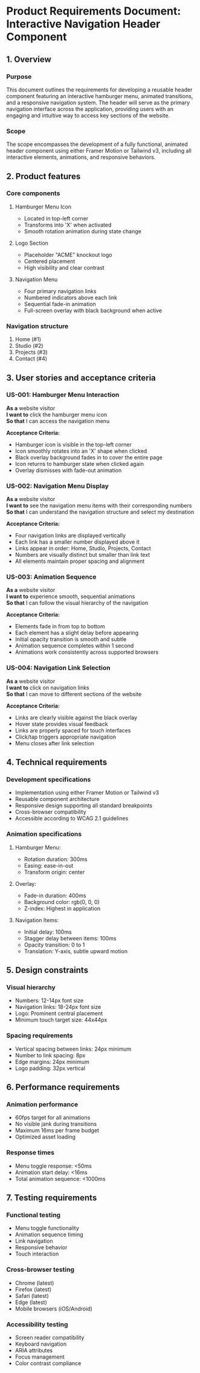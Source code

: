 # Product Requirements Document: Interactive Navigation Header Component

## 1. Overview

### Purpose
This document outlines the requirements for developing a reusable header component featuring an interactive hamburger menu, animated transitions, and a responsive navigation system. The header will serve as the primary navigation interface across the application, providing users with an engaging and intuitive way to access key sections of the website.

### Scope
The scope encompasses the development of a fully functional, animated header component using either Framer Motion or Tailwind v3, including all interactive elements, animations, and responsive behaviors.

## 2. Product features

### Core components
1. Hamburger Menu Icon
   - Located in top-left corner
   - Transforms into 'X' when activated
   - Smooth rotation animation during state change

2. Logo Section
   - Placeholder "ACME" knockout logo
   - Centered placement
   - High visibility and clear contrast

3. Navigation Menu
   - Four primary navigation links
   - Numbered indicators above each link
   - Sequential fade-in animation
   - Full-screen overlay with black background when active

### Navigation structure
1. Home (#1)
2. Studio (#2)
3. Projects (#3)
4. Contact (#4)

## 3. User stories and acceptance criteria

### US-001: Hamburger Menu Interaction
**As a** website visitor  
**I want to** click the hamburger menu icon  
**So that** I can access the navigation menu  

**Acceptance Criteria:**
- Hamburger icon is visible in the top-left corner
- Icon smoothly rotates into an 'X' shape when clicked
- Black overlay background fades in to cover the entire page
- Icon returns to hamburger state when clicked again
- Overlay dismisses with fade-out animation

### US-002: Navigation Menu Display
**As a** website visitor  
**I want to** see the navigation menu items with their corresponding numbers  
**So that** I can understand the navigation structure and select my destination  

**Acceptance Criteria:**
- Four navigation links are displayed vertically
- Each link has a smaller number displayed above it
- Links appear in order: Home, Studio, Projects, Contact
- Numbers are visually distinct but smaller than link text
- All elements maintain proper spacing and alignment

### US-003: Animation Sequence
**As a** website visitor  
**I want to** experience smooth, sequential animations  
**So that** I can follow the visual hierarchy of the navigation  

**Acceptance Criteria:**
- Elements fade in from top to bottom
- Each element has a slight delay before appearing
- Initial opacity transition is smooth and subtle
- Animation sequence completes within 1 second
- Animations work consistently across supported browsers

### US-004: Navigation Link Selection
**As a** website visitor  
**I want to** click on navigation links  
**So that** I can move to different sections of the website  

**Acceptance Criteria:**
- Links are clearly visible against the black overlay
- Hover state provides visual feedback
- Links are properly spaced for touch interfaces
- Click/tap triggers appropriate navigation
- Menu closes after link selection

## 4. Technical requirements

### Development specifications
- Implementation using either Framer Motion or Tailwind v3
- Reusable component architecture
- Responsive design supporting all standard breakpoints
- Cross-browser compatibility
- Accessible according to WCAG 2.1 guidelines

### Animation specifications
1. Hamburger Menu:
   - Rotation duration: 300ms
   - Easing: ease-in-out
   - Transform origin: center

2. Overlay:
   - Fade-in duration: 400ms
   - Background color: rgb(0, 0, 0)
   - Z-index: Highest in application

3. Navigation Items:
   - Initial delay: 100ms
   - Stagger delay between items: 100ms
   - Opacity transition: 0 to 1
   - Translation: Y-axis, subtle upward motion

## 5. Design constraints

### Visual hierarchy
- Numbers: 12-14px font size
- Navigation links: 18-24px font size
- Logo: Prominent central placement
- Minimum touch target size: 44x44px

### Spacing requirements
- Vertical spacing between links: 24px minimum
- Number to link spacing: 8px
- Edge margins: 24px minimum
- Logo padding: 32px vertical

## 6. Performance requirements

### Animation performance
- 60fps target for all animations
- No visible jank during transitions
- Maximum 16ms per frame budget
- Optimized asset loading

### Response times
- Menu toggle response: <50ms
- Animation start delay: <16ms
- Total animation sequence: <1000ms

## 7. Testing requirements

### Functional testing
- Menu toggle functionality
- Animation sequence timing
- Link navigation
- Responsive behavior
- Touch interaction

### Cross-browser testing
- Chrome (latest)
- Firefox (latest)
- Safari (latest)
- Edge (latest)
- Mobile browsers (iOS/Android)

### Accessibility testing
- Screen reader compatibility
- Keyboard navigation
- ARIA attributes
- Focus management
- Color contrast compliance 